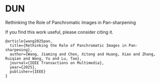 # DUN
 
Rethinking the Role of Panchromatic Images in Pan-sharpening

If you find this work useful, please consider citing it.
```
@article{wang2025pan,
  title={Rethinking the Role of Panchromatic Images in Pan-sharpening},
  author={Wang, Jiaming and Chen, Xitong and Huang, Xiao and Zhang, Ruiqian and Wang, Yu and Lu, Tao},
  journal={IEEE Transactions on Multimedia},
  year={2025},
  publisher={IEEE}
}
```
